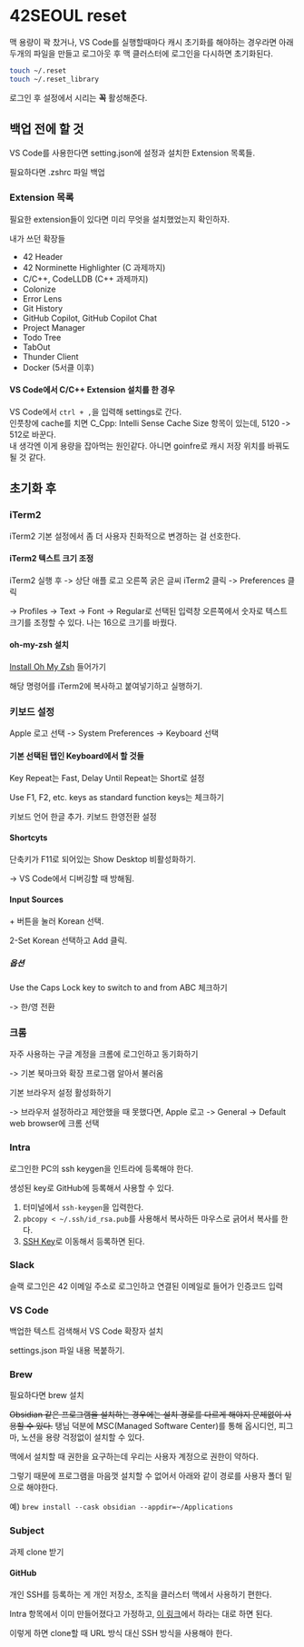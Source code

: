 # 42SEOUL reset

맥 용량이 꽉 찼거나, VS Code를 실행할때마다 캐시 초기화를 해야하는 경우라면 아래 두개의 파일을 만들고 로그아웃 후 맥 클러스터에 로그인을 다시하면 초기화된다.

```bash
touch ~/.reset
touch ~/.reset_library
```

로그인 후 설정에서 시리는 **꼭** 활성해준다.

## 백업 전에 할 것

VS Code를 사용한다면 setting.json에 설정과 설치한 Extension 목록들.

필요하다면 .zshrc 파일 백업

### Extension 목록
필요한 extension들이 있다면 미리 무엇을 설치했었는지 확인하자.

내가 쓰던 확장들
- 42 Header
- 42 Norminette Highlighter (C 과제까지)
- C/C++, CodeLLDB (C++ 과제까지)
- Colonize
- Error Lens
- Git History
- GitHub Copilot, GitHub Copilot Chat
- Project Manager
- Todo Tree
- TabOut
- Thunder Client
- Docker (5서클 이후)

#### VS Code에서 C/C++ Extension 설치를 한 경우
VS Code에서 `ctrl + ,`을 입력해 settings로 간다.\
인풋창에 cache를 치면 C_Cpp: Intelli Sense Cache Size 항목이 있는데, 5120 -> 512로 바꾼다.\
내 생각엔 이게 용량을 잡아먹는 원인같다.
아니면 goinfre로 캐시 저장 위치를 바꿔도 될 것 같다.

## 초기화 후

### iTerm2
iTerm2 기본 설정에서 좀 더 사용자 친화적으로 변경하는 걸 선호한다.

#### iTerm2 텍스트 크기 조정
iTerm2 실행 후 -> 상단 애플 로고 오른쪽 굵은 글씨 iTerm2 클릭 -> Preferences 클릭

-> Profiles -> Text -> Font -> Regular로 선택된 입력창 오른쪽에서 숫자로 텍스트 크기를 조정할 수 있다.
나는 16으로 크기를 바꿨다.

#### oh-my-zsh 설치
[Install Oh My Zsh](https://ohmyz.sh/#install) 들어가기

해당 명령어를 iTerm2에 복사하고 붙여넣기하고 실행하기.

### 키보드 설정
Apple 로고 선택 -> System Preferences -> Keyboard 선택

#### 기본 선택된 탭인 Keyboard에서 할 것들
Key Repeat는 Fast, Delay Until Repeat는 Short로 설정

Use F1, F2, etc. keys as standard function keys는 체크하기

키보드 언어 한글 추가. 키보드 한영전환 설정

#### Shortcyts
단축키가 F11로 되어있는 Show Desktop 비활성화하기.

-> VS Code에서 디버깅할 때 방해됨.

#### Input Sources
\+ 버튼을 눌러 Korean 선택.

2-Set Korean 선택하고 Add 클릭.

##### 옵션
Use the Caps Lock key to switch to and from ABC 체크하기

-> 한/영 전환

### 크롬
자주 사용하는 구글 계정을 크롬에 로그인하고 동기화하기

-> 기본 북마크와 확장 프로그램 알아서 불러옴

기본 브라우저 설정 활성화하기

-> 브라우저 설정하라고 제안했을 때 못했다면, Apple 로고 -> General -> Default web browser에 크롬 선택

### Intra
로그인한 PC의 ssh keygen을 인트라에 등록해야 한다.

생성된 key로 GitHub에 등록해서 사용할 수 있다.

1. 터미널에서 `ssh-keygen`을 입력한다.
2. `pbcopy < ~/.ssh/id_rsa.pub`를 사용해서 복사하든 마우스로 긁어서 복사를 한다.
3. [SSH Key](https://profile.intra.42.fr/gitlab_users)로 이동해서 등록하면 된다.

### Slack
슬랙 로그인은 42 이메일 주소로 로그인하고 연결된 이메일로 들어가 인증코드 입력

### VS Code
백업한 텍스트 검색해서 VS Code 확장자 설치

settings.json 파일 내용 복붙하기.

### Brew
필요하다면 brew 설치

~~Obsidian 같은 프로그램을 설치하는 경우에는 설치 경로를 다르게 해야지 문제없이 사용할 수 있다.~~
탱님 덕분에 MSC(Managed Software Center)를 통해 옵시디언, 피그마, 노션을 용량 걱정없이 설치할 수 있다.

맥에서 설치할 때 권한을 요구하는데 우리는 사용자 계정으로 권한이 약하다.

그렇기 때문에 프로그램을 마음껏 설치할 수 없어서 아래와 같이 경로를 사용자 폴더 밑으로 해야한다.

예) `brew install --cask obsidian --appdir=~/Applications`

### Subject
과제 clone 받기

#### GitHub

개인 SSH를 등록하는 게 개인 저장소, 조직을 클러스터 맥에서 사용하기 편한다.

Intra 항목에서 이미 만들어졌다고 가정하고, [이 링크](https://docs.github.com/en/authentication/connecting-to-github-with-ssh/adding-a-new-ssh-key-to-your-github-account)에서 하라는 대로 하면 된다.

이렇게 하면 clone할 때 URL 방식 대신 SSH 방식을 사용해야 한다.

